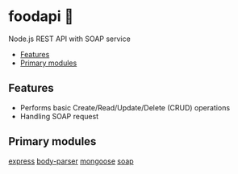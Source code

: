 # foodapi :fork_and_knife:
Node.js REST API with SOAP service
* [Features](https://github.com/Liemrist/foodapi#features)
* [Primary modules](https://github.com/Liemrist/foodapi#primary-modules)

## Features
* Performs basic Create/Read/Update/Delete (CRUD) operations
* Handling SOAP request

## Primary modules
[express](https://github.com/expressjs/express)
[body-parser](https://github.com/expressjs/body-parser)
[mongoose](https://github.com/Automattic/mongoose)
[soap](https://github.com/vpulim/node-soap)
